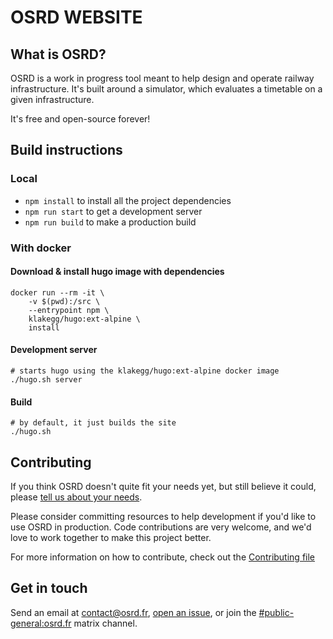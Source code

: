 # OSRD WEBSITE

## What is OSRD?

OSRD is a work in progress tool meant to help design and operate railway infrastructure.
It's built around a simulator, which evaluates a timetable on a given infrastructure.

It's free and open-source forever!

## Build instructions

### Local

- `npm install` to install all the project dependencies
- `npm run start` to get a development server
- `npm run build` to make a production build

### With docker

#### Download & install hugo image with dependencies

```
docker run --rm -it \
    -v $(pwd):/src \
    --entrypoint npm \
    klakegg/hugo:ext-alpine \
    install
```

#### Development server

```
# starts hugo using the klakegg/hugo:ext-alpine docker image
./hugo.sh server
```

#### Build

```
# by default, it just builds the site
./hugo.sh
```

## Contributing

If you think OSRD doesn't quite fit your needs yet, but still believe it could,
please [tell us about your needs](https://github.com/OpenRailAssociation/osrd/issues/new?labels=kind%3Aquestion&template=question.yaml).

Please consider committing resources to help development if you'd like to use OSRD in production.
Code contributions are very welcome, and we'd love to work together to make this project better.

For more information on how to contribute, check out the [Contributing file](./CONTRIBUTING.md)

## Get in touch

Send an email at <contact@osrd.fr>, [open an issue](https://github.com/OpenRailAssociation/osrd-website/issues/new), or join the [#public-general:osrd.fr](https://matrix.to/#/#public-general:osrd.fr) matrix channel.
